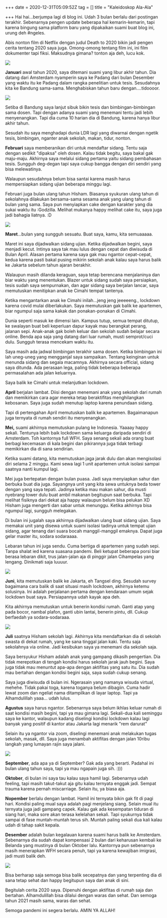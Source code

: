 +++
date = 2020-12-31T05:09:52Z
tag = []
title = "Kaleidoskop Ala-Ala"

+++
Hai hai...berjumpa lagi di blog ini. Udah 3 bulan berlalu dari postingan terakhir. Sebenarnya pengen update beberapa hal kemarin-kemarin, tapi karena bingung sama platform baru yang dipakaikan suami buat blog ini, urung deh #ngeles.

Abis nonton film di Netflix dengan judul Death to 2020 bikin jadi pengen cerita tentang 2020 saya juga. Omong-omong tentang film ini, ini film dokumenter tapi fiksi. Maksudnya gimana? tonton aja deh, lucu kok.

![](/img/uploads/download-1.jpeg)

**Januari** awal tahun 2020, saya ditemani suami yang libur akhir tahun. Dia datang dari Amsterdam nyamperin saya ke Padang dari bulan Desember yang waktu itu ke Padang dalam rangka penelitian untuk tesis. Sesudahnya kita ke Bandung sama-sama. Menghabiskan tahun baru dengan....tidoooor.

![](/img/uploads/photo_2020-12-31-19-46-50.jpeg)

Setiba di Bandung saya lanjut sibuk bikin tesis dan bimbingan-bimbingan sama dosen. Tapi dengan adanya suami yang menemani tentu jadi lebih menyenangkan. Tapi dia cuma 10 harian dia di Bandung, karena hanya libur akhir tahun.

Sesudah itu saya menghadapi dunia LDR lagi yang diwarnai dengan ngetik tesis, bimbingan, nganter anak sekolah, makan, tidur, nonton.

**Februari** saya memberanikan diri untuk mendaftar sidang. Tentu saja dengan sedikit "dipaksa" oleh dosen. Kalau tidak begitu, saya bakal gak maju-maju. Akhirnya saya melalui sidang pertama yaitu sidang pembahasan tesis. Sungguh deg-degan tapi saya cukup bangga dengan diri sendiri yang bisa melewatinya. 

Walaupun sesudahnya belum bisa santai karena masih harus mempersiapkan sidang ujian beberapa minggu lagi.

Februari juga bulan ulang tahun Hisham. Biasanya syukuran ulang tahun di sekolahnya dilakukan bersama-sama sesama anak yang ulang tahun di bulan yang sama. Saya pun menyiapkan cake dengan karakter yang dia sukai waktu itu :Godzilla. Melihat mukanya happy melihat cake itu, saya juga jadi bahagia liatnya. :D

![](/img/uploads/photo_2020-12-31-19-54-34.jpeg)

**Maret**...bulan yang sungguh sesuatu. Buat saya, kamu, kita semuaaaaa. 

Maret ini saya dijadwalkan sidang ujian. Ketika dijadwalkan begini, saya menjadi kecut. Intinya saya tak mau lulus dengan cepat dan diwisuda di Bulan April. Alasan pertama karena saya gak mau ngantor cepat-cepat, kedua karena pasti bakal pusing mikirin sekolah anak kalau saya harus balik ke Jakarta sebelum tahun ajaran berakhir.

Walaupun masih dilanda keraguan, saya tetap berencana menjalaninya dan biar waktu yang menentukan. Blazer untuk sidang sudah saya persiapkan, tesis sudah saya sempurnakan, dan agar sidang saya berjalan lancar, saya memutuskan menitipkan anak ke Cimahi tempat tantenya.

Ketika mengantarkan anak ke Cimahi inilah...jeng jeng jeeeeeng., lockdown karena covid mulai diberlakukan. Saya memutuskan gak balik ke apartemen, biar ngumpul saja sama kakak dan ponakan-ponakan di Cimahi. 

Dunia seperti masuk ke dimensi lain. Kampus tutup, semua tempat ditutup, ke swalayan buat beli keperluan dapur kayak mau berangkat perang, jalanan sepi. Anak-anak gak boleh keluar dan sekolah sudah belajar secara online. Benda apa saja yang datang dari luar rumah, musti semprot/cuci dulu. Sungguh terasa mencekam waktu itu.

Saya masih ada jadwal bimbingan terakhir sama dosen. Ketika bimbingan ini lah uneg-uneg yang mengganjal saya sampaikan. Tentang keinginan untuk menunda sidang dan segala macamnya. Akhirnya secara official, sidang saya ditunda. Ada perasaan lega, paling tidak beberapa beberapa permasalahan ada jalan keluarnya. 

Saya balik ke Cimahi untuk melanjutkan lockdown.

**April** berjalan lambat. Diisi dengan menemani anak yang sekolah dari rumah dan memikirkan cara agar mereka tetap beraktifitas menghilangkan kebosanan. Saya juga sudah menutup laptop karena penundaan sidang. 

Tapi di pertengahan April memutuskan balik ke apartemen. Bagaimanapun juga ternyata di rumah sendiri itu menyenangkan.

**Mei,** suami akhirnya memutuskan pulang ke Indonesia.  Yaaaay happy sekali. Tentunya lebih baik lockdown sama keluarga daripada sendiri di Amsterdam. Toh kantornya full WFH. Saya senang sekali ada orang buat berbagi kecemasan di kala begini dan pikirannya juga tidak terbagi memikirkan dia di sana sendirian.

Ketika suami datang, kita memutuskan jaga jarak dulu dan akan mengisolasi diri selama 2 minggu. Kami sewa lagi 1 unit apartemen untuk isolasi sampai saatnya nanti kumpul lagi.

Mei juga bertepatan dengan bulan puasa. Jadi saya menyiapkan sahur dan berbuka buat dia juga. Sayangnya unit yang kita sewa untuknya beda tower dengan yang saya tepati. Jadinya ketika mau makan sahur, dia musti nyebrang tower dulu buat ambil makanan begitupun saat berbuka. Tapi melihat fisiknya dari dekat aja happy walaupun belum bisa pelukan XD Hisham juga mengerti dan sabar untuk menunggu. Ketika akhirnya bisa ngumpul lagi, sungguh melegakan.

Di bulan ini jugalah saya akhirnya dijadwalkan ulang buat sidang ujian. Saya memakai unit yang disewa untuk suami isolasi tadinya untuk tempat ujian sidang, agar tenang dari suara bocah manggil-manggil emaknya. Dapat juga gelar master itu, sodara sodaraaaa.

Lebaran tahun ini juga sendu. Cuma bertiga di apartemen yang sudah sepi. Tanpa shalat ied karena suasana pandemi. Beli ketupat beberapa porsi biar berasa lebaran dikit, trus jalan-jalan aja di pinggir jalan Cihampelas yang lengang. Dinikmati saja luuuur.

![](/img/uploads/photo_2020-12-31-22-17-49.jpeg)

**Juni**, kita memutuskan balik ke Jakarta, eh Tangsel ding. Sesudah survey bagaimana cara balik di saat situasi masih lockdown, akhirnya ketemu solusinya. Ini adalah perjalanan pertama dengan kendaraan umum sejak lockdown buat saya. Persiapannya udah kayak apa deh.

Kita akhirnya memutuskan untuk benerin kondisi rumah. Ganti atap yang pada bocor, nambal plafon, ganti ubin lantai, benerin pintu, dll. Cukup berfaedah ya sodara-sodaraaa. 

![](/img/uploads/photo_2020-12-31-22-20-44.jpeg)

**Juli** saatnya Hisham sekolah lagi. Akhirnya kita mendaftarkan dia di sekolah swasta di dekat rumah, yang ke sana tinggal jalan kaki. Tentu saja sekolahnya via online. Jadi kesibukan saya ya menemani dia sekolah saja. 

Saya bersyukur Hisham adalah anak yang gampang dikasih pengertian. Dia tidak merepotkan di tengah kondisi harus sekolah jarak jauh begini. Saya juga tidak mau menuntut apa-apa dengan aktifitas yang satu itu. Dia sudah mau bertahan dengan kondisi begini saja, saya sudah cukup senang.

Saya juga diwisuda di bulan ini. Ngerasain yang namanya wisuda virtual, mehehe. Tidak pakai toga, karena toganya belum dibagiin. Cuma hadir lewat zoom dan ngeliat nama ditampilkan di layar laptop. Tapi ya Alhamdulillah yaaa... udah lulus. 

**Agustus** saya harus ngantor. Sebenarnya saya belum ikhlas keluar rumah di saat kondisi masih begini, tapi ya mau gimana lagi. Sekali-dua kali seminggu saya ke kantor, walaupun kadang diselingi kondisi lockdown kalau lagi banyak yang positif di kantor atau Jakarta lagi menarik "rem darurat"

Selain itu ya ngantor via zoom, diselingi menemani anak melakukan tugas sekolah, masak, dll. Saya juga menambah aktifitas dengan jalan 10ribu langkah yang lumayan rajin saya jalani.

![](/img/uploads/photo_2020-12-31-22-30-21.jpeg)

**September**, ada apa ya di September? Gak ada yang berarti. Padahal ini bulan ulang tahun saya, tapi ya mau ngapain juga sih. :)))

**Oktober**, di bulan ini saya tau kalau saya hamil lagi. Sebenarnya udah feeling, tapi masih takut-takut aja gitu kalau ternyata enggak jadi. Sempat trauma karena pernah miscarriage. Selain itu, ya biasa aja.

**Nopember** berlalu dengan lambat. Hamil ini ternyata bikin gak fit di pagi hari. Kondisi paling mual saya adalah pagi menjelang siang. Selain mual itu ternyata juga jadi gampang capek. Kalau gak ada kesempatan tiduran di siang hari, maka sore akan terasa kelelahan sekali. Tapi syukurnya tidak sampai di fase muntah-muntah terus sih. Muntah paling sekali dua kali kalau udah di tahap sakit kepala. 

**Desember** adalah bulan kegalauan karena suami harus balik ke Amsterdam. Sebenarnya dia sudah dapat kompensasi 2 bulan dari keharusan kembali ke Belanda yang mustinya di bulan Oktober lalu. Kantornya pun sebenarnya masih menerapkan WFH secara penuh, tapi ya karena kewajiban imigrasi, jadi musti balik deh. 

![](/img/uploads/photo_2020-12-31-22-52-36.jpeg)

Bisa berharap saja semoga bisa balik secepatnya dan yang terpenting dia di sana tetap sehat dan happy begitupun saya dan anak di sini. 

Begitulah cerita 2020 saya. Dipenuhi dengan aktifitas di rumah saja dan bertahan. Alhamdulillah bisa dilalui dengan waras dan sehat. Dan semoga tahun 2021 masih sama, waras dan sehat.

Semoga pandemi ini segera berlalu. AMIN YA ALLAH!